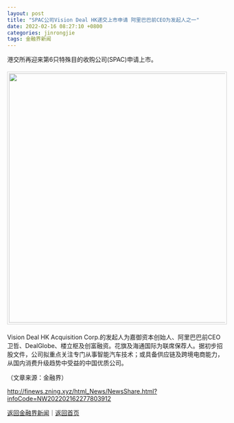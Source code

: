 ```yaml
---
layout: post
title: "SPAC公司Vision Deal HK递交上市申请 阿里巴巴前CEO为发起人之一"
date: 2022-02-16 08:27:10 +0800
categories: jinrongjie
tags: 金融界新闻
---
```

<p>港交所再迎来第6只特殊目的收购公司(SPAC)申请上市。</p>
 <center><img src="https://dfscdn.dfcfw.com/download/D25391496260451387490_w823h582.jpg" width="580" emheight="410" orginial_src="https://dfscdn.dfcfw.com/download/D25391496260451387490_w823h582_o.jpg" style="border:#d1d1d1 1px solid;padding:3px;margin:5px 0;" /></center>
 <p>Vision Deal HK Acquisition Corp.的发起人为嘉御资本创始人、阿里巴巴前CEO卫哲、DealGlobe、楼立枢及创富融资。花旗及海通国际为联席保荐人。据初步招股文件，公司拟重点关注专门从事智能汽车技术；或具备供应链及跨境电商能力，从国内消费升级趋势中受益的中国优质公司。</p><p class="em_media">（文章来源：金融界）</p>

<http://finews.zning.xyz/html_News/NewsShare.html?infoCode=NW202202162277803912>

[返回金融界新闻](//finews.withounder.com/category/jinrongjie.html)｜[返回首页](//finews.withounder.com/)